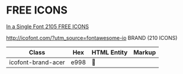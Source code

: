 # FREE ICONS


[In a Single Font 2105 FREE ICONS](http://icofont.com/?utm_source=fontawesome-io) 

http://icofont.com/?utm_source=fontawesome-io
BRAND (210 ICONS)


| Class | Hex | HTML Entity | Markup |
|:---:|:---:|:---|:---|
| icofont-brand-acer | e998 | &#xe998; | <i class="icofont icofont-brand-acer"></i> |
